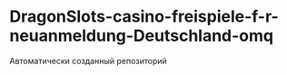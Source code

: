 # DragonSlots-casino-freispiele-f-r-neuanmeldung-Deutschland-omq
Автоматически созданный репозиторий
